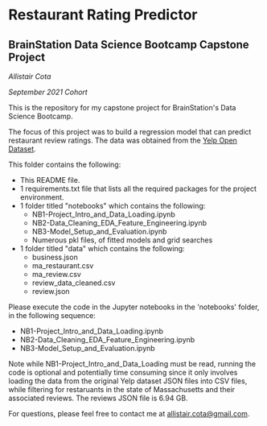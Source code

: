 # Restaurant Rating Predictor
## BrainStation Data Science Bootcamp Capstone Project
*Allistair Cota*

*September 2021 Cohort*


This is the repository for my capstone project for BrainStation's Data Science Bootcamp.

The focus of this project was to build a regression model that can predict restaurant review ratings. The data was obtained from the [Yelp Open Dataset](https://www.yelp.com/dataset).

This folder contains the following:

- This README file.
- 1 requirements.txt file that lists all the required packages for the project environment.
- 1 folder titled "notebooks" which contains the following:
  - NB1-Project_Intro_and_Data_Loading.ipynb
  - NB2-Data_Cleaning_EDA_Feature_Engineering.ipynb
  - NB3-Model_Setup_and_Evaluation.ipynb
  - Numerous pkl files, of fitted models and grid searches
- 1 folder titled "data" which contains the following:
    - business.json
    - ma_restaurant.csv
    - ma_review.csv
    - review_data_cleaned.csv
    - review.json

Please execute the code in the Jupyter notebooks in the 'notebooks' folder, in the following sequence:
- NB1-Project_Intro_and_Data_Loading.ipynb
- NB2-Data_Cleaning_EDA_Feature_Engineering.ipynb
- NB3-Model_Setup_and_Evaluation.ipynb

Note while NB1-Project_Intro_and_Data_Loading must be read, running the code is optional and potentially time consuming since it only involves loading the data from the original Yelp dataset JSON files into CSV files, while filtering for restaruants in the state of Massachusetts and their associated reviews. The reviews JSON file is 6.94 GB.

For questions, please feel free to contact me at allistair.cota@gmail.com.




